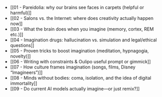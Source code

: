 - [[01 - Pareidolia: why our brains see faces in carpets (helpful or harmful)]]
- [[02 - Salons vs. the Internet: where does creativity actually happen now]]
- [[03 - What the brain does when you imagine (memory, cortex, REM etc.)]]
- [[04 - Imagination drugs: hallucination vs. simulation and legal/ethical questions]]
- [[05 - Proven tricks to boost imagination (meditation, hypnagogia, novelty)]]
- [[06 - Writing with constraints & Oulipo useful prompt or gimmick]]
- [[07 - How culture frames imagination (songs, films, Disney “Imagineers”)]]
- [[08 - Minds without bodies: coma, isolation, and the idea of digital immortality]]
- [[09 - Do current AI models actually imagine—or just remix?]]
